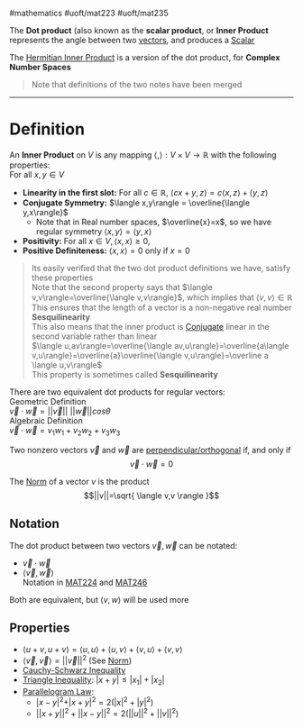 #mathematics #uoft/mat223 #uoft/mat235 

The **Dot product** (also known as the **scalar product**, or **Inner Product** represents the angle between two [vectors](Vector.md), and produces a [Scalar](Scalar.md)

The [Hermitian Inner Product](../MAT224%20Notes/Hermitian%20Inner%20Product.md) is a version of the dot product, for **Complex Number Spaces**

> Note that definitions of the two notes have been merged

---
# Definition
An **Inner Product** on $V$ is any mapping $\langle , \rangle:V\times V\rightarrow \mathbb{R}$ with the following properties:  
For all $x,y\in V$
- **Linearity in the first slot:** For all $c\in \mathbb{R}$, $\langle cx+y,z\rangle = c\langle x,z\rangle+\langle y,z\rangle$
-  **Conjugate Symmetry:** $\langle x,y\rangle = \overline{\langle y,x\rangle}$
	- Note that in Real number spaces, $\overline{x}=x$, so we have regular symmetry $\langle x,y\rangle = \langle y,x\rangle$
- **Positivity:** For all $x\in V,\langle x,x\rangle \geq 0$, 
- **Positive Definiteness:** $\langle x,x\rangle = 0$ only if $x=0$

> Its easily verified that the two dot product definitions we have, satisfy these properties  
>Note that the second property says that $\langle v,v\rangle=\overline{\langle v,v\rangle}$, which implies that $\langle v,v\rangle\in \mathbb{R}$  
	This ensures that the length of a vector is a non-negative real number  
>**Sesquilinearity**  
	This also means that the inner product is [Conjugate](../MAT224%20Notes/Conjugate.md) linear in the second variable rather than linear  
	$\langle u,av\rangle=\overline{\langle av,u\rangle}=\overline{a\langle v,u\rangle}=\overline{a}\overline{\langle v,u\rangle}=\overline a \langle u,v\rangle$  
	This property is sometimes called **Sesquilinearity**

There are two equivalent dot products for regular vectors:  
Geometric Definition  
	$\vec{v}\cdot \vec{w} = || \vec{v}|| \ ||\vec{w}||cos\theta$  
Algebraic Definition  
	$\vec{v}\cdot \vec{w}=v_{1}w_{1}+v_{2}w_{2}+v_{3}w_{3}$ 

Two nonzero vectors $\vec{v}$ and $\vec{w}$ are  [perpendicular/orthogonal](Orthogonal.md) if, and only if $$\vec{v}\cdot\vec{w} = 0$$

The [Norm](../MAT224%20Notes/Norm.md) of a vector $v$ is the product  
$$||v||=\sqrt{ \langle v,v \rangle  }$$
## Notation
The dot product between two vectors $\vec v, \vec w$ can be notated:
- $\vec v\cdot \vec w$
- $\langle \vec v,\vec w\rangle$  
	Notation in [MAT224](MAT224) and [MAT246](../MAT246/MAT246.md)

Both are equivalent, but $\langle v,w \rangle$ will be used more

## Properties
- $\langle u+v,u+v \rangle = \langle u,u \rangle + \langle u,v \rangle+ \langle v,u \rangle+ \langle v,v \rangle$
- $\langle \vec{v},\vec{v} \rangle =||\vec{v}||^2$ (See [Norm](../MAT224%20Notes/Norm.md))
- [Cauchy-Schwarz Inequality](../MAT246/Cauchy-Schwarz%20Inequality.md)
- [Triangle Inequality](Triangle%20Inequality): $|x+y|\leq|x_{1}|+|x_{2}|$
- [Parallelogram Law](Parallelogram%20Law):
	- |$x-y|^{2}+|x+y|^{2}=2(|x|^{2}+|y|^{2})$
	- $||x+y||^{2}+||x-y||^{2}=2(||u||^{2}+||v||^{2})$
